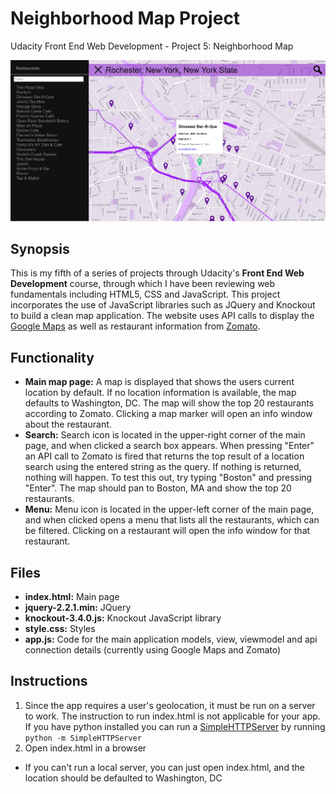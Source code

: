 # Neighborhood Map Project
Udacity Front End Web Development - Project 5: Neighborhood Map

![Application Screenshot](https://raw.githubusercontent.com/ferristocrat/udacity_frontend_p5_neighborhood-map/master/images/screenshot.PNG "Application Screenshot")

## Synopsis

This is my fifth of a series of projects through Udacity's **Front End Web Development** course, through which I have been reviewing web fundamentals including HTML5, CSS and JavaScript.  This project incorporates the use of JavaScript libraries such as JQuery and Knockout to build a clean map application.  The website uses API calls to display the [Google Maps](https://developers.google.com/maps/ "Google Maps") as well as restaurant information from [Zomato](https://developers.zomato.com/documentation "Zomato").

## Functionality

* **Main map page:** A map is displayed that shows the users current location by default. If no location information is available, the map defaults to Washington, DC. The map will show the top 20 restaurants according to Zomato. Clicking a map marker will open an info window about the restaurant.
* **Search:** Search icon is located in the upper-right corner of the main page, and when clicked a search box appears.  When pressing "Enter" an API call to Zomato is fired that returns the top result of a location search using the entered string as the query.  If nothing is returned, nothing will happen.  To test this out, try typing "Boston" and pressing "Enter". The map should pan to Boston, MA and show the top 20 restaurants.
* **Menu:** Menu icon is located in the upper-left corner of the main page, and when clicked opens a menu that lists all the restaurants, which can be filtered.  Clicking on a restaurant will open the info window for that restaurant.

## Files

* **index.html:** Main page
* **jquery-2.2.1.min:** JQuery
* **knockout-3.4.0.js:** Knockout JavaScript library
* **style.css:** Styles
* **app.js:** Code for the main application models, view, viewmodel and api connection details (currently using Google Maps and Zomato)

## Instructions

1. Since the app requires a user's geolocation, it must be run on a server to work. The instruction to run index.html is not applicable for your app.  If you have python installed you can run a [SimpleHTTPServer](https://docs.python.org/2/library/simplehttpserver.html "SimpleHTTPServer") by running `python -m SimpleHTTPServer`
2. Open index.html in a browser

* If you can't run a local server, you can just open index.html, and the location should be defaulted to Washington, DC
